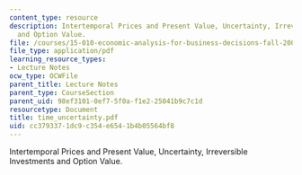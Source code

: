 ```yaml
---
content_type: resource
description: Intertemporal Prices and Present Value, Uncertainty, Irreversible Investments
  and Option Value.
file: /courses/15-010-economic-analysis-for-business-decisions-fall-2004/cc3793371dc9c354e6541b4b05564bf8_time_uncertainty.pdf
file_type: application/pdf
learning_resource_types:
- Lecture Notes
ocw_type: OCWFile
parent_title: Lecture Notes
parent_type: CourseSection
parent_uid: 98ef3101-0ef7-5f0a-f1e2-25041b9c7c1d
resourcetype: Document
title: time_uncertainty.pdf
uid: cc379337-1dc9-c354-e654-1b4b05564bf8
---
```

Intertemporal Prices and Present Value, Uncertainty, Irreversible Investments and Option Value.

